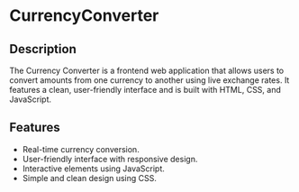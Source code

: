 # CurrencyConverter
## Description

The Currency Converter is a frontend web application that allows users to convert amounts from one currency to another using live exchange rates. It features a clean, user-friendly interface and is built with HTML, CSS, and JavaScript.

## Features

- Real-time currency conversion.
- User-friendly interface with responsive design.
- Interactive elements using JavaScript.
- Simple and clean design using CSS.
